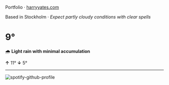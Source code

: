 Portfolio · [harryyates.com](https://harryyates.com)

<!-- WEATHER_START -->
Based in Stockholm · *Expect partly cloudy conditions with clear spells*

# 9°
🌧️ **Light rain with minimal accumulation**

**↑** 11° **↓** 5°

---
<!-- WEATHER_END -->

<p align="left">
  <a>
    <img src="https://spotify-github-profile.kittinanx.com/api/view?uid=bigbello&cover_image=true&theme=natemoo-re&show_offline=true&background_color=121212&interchange=false&bar_color=53b14f&bar_color_cover=false" alt="spotify-github-profile">
  </a>
</p>